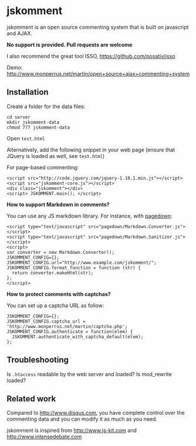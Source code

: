 jskomment
=========

jskomment is an open source commenting system that is built on javascript and AJAX.

**No support is provided. Pull requests are welcome**

I also recommend the great tool ISSO, <https://github.com/posativ/isso>

Demo: <http://www.monperrus.net/martin/open+source+ajax+commenting+system>

Installation
------------
Create a folder for the data files:

    cd server
    mkdir jskomment-data
    chmod 777 jskomment-data

Open `test.html`

Alternatively, add the following snippet in your web page (ensure that JQuery is loaded as well, see `test.html`)

For page-based commenting:

    <script src="http://code.jquery.com/jquery-1.10.1.min.js"></script>
    <script src="jskomment-core.js"></script>
    <div class="jskomment"></div>
    <script> JSKOMMENT.main(); </script>
    
**How to support Markdown in comments?**

You can use any JS markdown library. For instance, with [pagedown](https://code.google.com/p/pagedown/):

    <script type="text/javascript" src="pagedown/Markdown.Converter.js"></script>
    <script type="text/javascript" src="pagedown/Markdown.Sanitizer.js"></script>
    <script> 
    var converter = new Markdown.Converter();
    JSKOMMENT_CONFIG={};
    JSKOMMENT_CONFIG.url="http://www.example.com/jskomment/";
    JSKOMMENT_CONFIG.format_function = function (str) { 
      return converter.makeHtml(str);
    };
    </script>
    
**How to protect comments with captchas?**

You can set up a captcha URL as follow:

    JSKOMMENT_CONFIG={};
    JSKOMMENT_CONFIG.captcha_url = 'http://www.monperrus.net/martin/captcha.php';
    JSKOMMENT_CONFIG.authenticate = function(elem) {
      JSKOMMENT.authenticate_with_captcha_default(elem);
    };



Troubleshooting
---------------
Is `.htaccess` readable by the web server and loaded? Is mod_rewrite loaded?

Related work
------------

Compared to <http://www.disqus.com>, you have complete control over the commenting data and you can modify it as much as you need.

jskomment is inspired from <http://www.js-kit.com> and <http://www.intensedebate.com>

